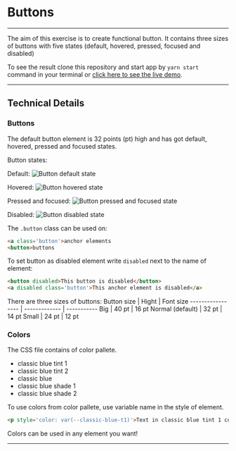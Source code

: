 # Buttons

---

The aim of this exercise is to create functional button. It contains three sizes of buttons with five states (default, hovered, pressed, focused and disabled)

To see the result clone this repository and start app by `yarn start` command in your terminal or [click here to see the live demo](https://codepen.io/kbojarowska/pen/bGabMNJ).

---

## Technical Details

### Buttons

The default button element is 32 points (pt) high and has got default, hovered, pressed and focused states.

Button states:

Default:
![Button default state](https://i.ibb.co/W399ksX/opera-r-AKlcl-Jt-On.png)

Hovered:
![Button hovered state](https://i.ibb.co/52mDBvx/opera-au-IXy-EB5y-H.png)

Pressed and focused:
![Button pressed and focused state](https://i.ibb.co/mC9JQb6/opera-ud9-WSz9t-TG.png)

Disabled:
![Button disabled state](https://i.ibb.co/719zHDG/opera-a-Da-Fta3-FDX.png)

The `.button` class can be used on:

```html
<a class='button'>anchor elements
<button>buttons
```
To set button as disabled element write `disabled` next to the name of element:

```html
<button disabled>This button is disabled</button>
<a disabled class='button'>This anchor element is disabled</a>
```

There are three sizes of buttons:
Button size       | Hight         | Font size
----------------- | ------------- | -----------
Big               | 40 pt         | 16 pt
Normal (default)  | 32 pt         | 14 pt
Small             | 24 pt         | 12 pt

### Colors

The CSS file contains of color pallete.

* classic blue tint 1
* classic blue tint 2
* classic blue
* classic blue shade 1
* classic blue shade 2

To use colors from color pallete, use variable name in the style of element.

```html
<p style='color: var(--classic-blue-t1)'>Text in classic blue tint 1 color</p>
```

Colors can be used in any element you want!

---